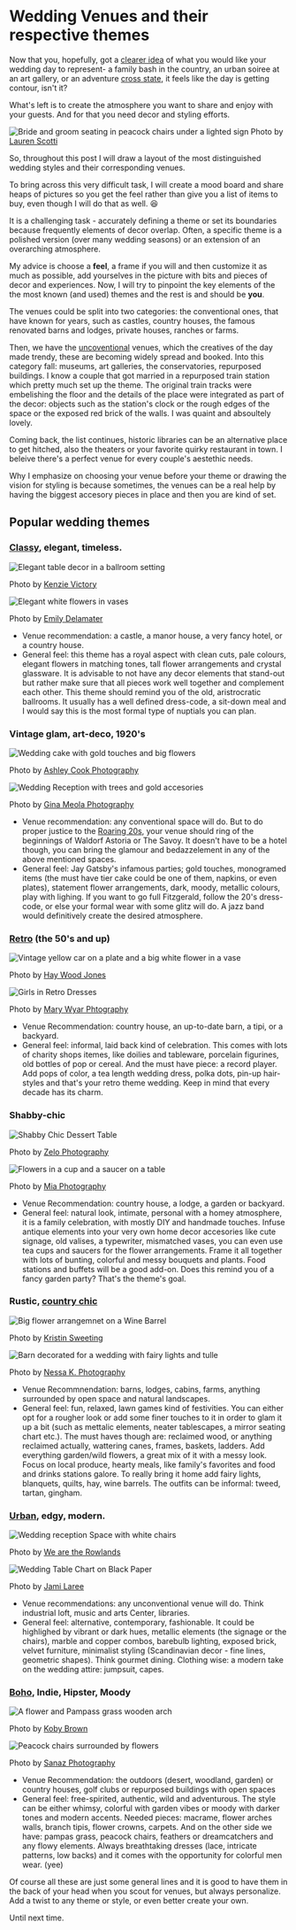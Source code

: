
# Wedding Venues and their respective themes

Now that you, hopefully, got a [clearer idea](http://weddingseason.events/blog/how-to-choose-your-wedding-venue-part-one.html) of what you would like your wedding day to represent- a family bash in the country, 
an urban soiree at an art gallery, or an adventure [cross state](https://heyweddinglady.com/magical-midsummer-nights-dream-wedding-woods/), it feels like the day is getting contour, isn't it?

What's left is to create the atmosphere you want to share and enjoy with your guests. And for that you need decor and styling efforts.

![Bride and groom seating in peacock chairs under a lighted sign](https://greenweddingshoes.com/wp-content/uploads/2018/04/modern-boho-01.jpg "'till death do us apart")
Photo by [Lauren Scotti](http://laurenscotti.com/ )

So, throughout this post I will draw a layout of the most distinguished wedding styles and their corresponding venues. 

To bring across this very difficult task, I will create a mood board and share heaps of pictures so you get the feel rather than give you a list
of items to buy, even though I will do that as well. :satisfied:

It is a challenging task - accurately defining a theme or set its boundaries because frequently elements of decor overlap.
Often, a specific theme is a polished version (over many wedding seasons) or an extension of an overarching atmosphere.

My advice is choose a **feel**, a frame if you will and then customize it as much as possible, add yourselves in the picture with bits and pieces of decor and experiences. 
Now, I will try to pinpoint the key elements of the the most known (and used) themes and the rest is and should be **you**.

The venues could be split into two categories: the conventional ones, that have known for years, such as castles, country houses, the famous renovated barns and lodges, private houses, ranches or farms.

Then, we have the [uncoventional](https://junebugweddings.com/wedding-blog/unconventional-museum-life-science-wedding-pulled-inspiration-unique-venue/) venues, which the creatives of the day made trendy, these are becoming widely spread and booked.
Into this category fall: museums, art galleries, the conservatories, repurposed buildings. 
I know a couple that got married in a repurposed train station which pretty much set up the theme. The original train tracks were embelishing the floor and the details of the place were integrated as part of the decor: objects such as the station's clock or the rough edges of the space or the exposed red brick of the walls. I was quaint and absoultely lovely.

Coming back, the list continues, historic libraries can be an alternative place to get hitched, also the theaters or your favorite quirky restaurant in town. I beleive there's a perfect venue for every couple's aestethic needs.

Why I emphasize on choosing your venue before your theme or drawing the vision for styling is because sometimes, the venues can be a real help by having the biggest accesory pieces in place and then you are kind of set. 

## Popular wedding themes

### [Classy](http://chicandstylishweddings.com/beautiful-autumn-wedding-tuscany/), elegant, timeless.

![Elegant table decor in a ballroom setting](https://i.pinimg.com/564x/53/0f/25/530f254562afd2d28de919463f5f2829.jpg "Ballroom Classy Decor")

Photo by [Kenzie Victory](www.kenzievictory.com)

![Elegant white flowers in vases](https://i.pinimg.com/564x/0d/1d/94/0d1d94261b7f5e297a4e234dd5e576ec.jpg "Elegant Tablescape")

Photo by [Emily Delamater](http://emilydelamaterphotography.com/)

- Venue recommendation: a castle, a manor house, a very fancy hotel, or a country house.
- General feel: this theme has a royal aspect with clean cuts, pale colours, elegant flowers in matching tones, tall flower arrangements and crystal glassware. It is advisable to not have any decor elements that stand-out but rather make sure that all pieces work well together and complement each other. This theme should remind you of the old, aristrocratic ballrooms. 
It usually has a well defined dress-code, a sit-down meal and I would say this is the most formal type of nuptials you can plan. 

### Vintage glam, art-deco, 1920's

![Wedding cake with gold touches and big flowers](https://www.bridalguide.com/sites/default/files/slideshow-images/269-158512.jpg "Gold and Bold Wedding Cake")

Photo by [Ashley Cook Photography](http://ashleycookphotography.com/)

![Wedding Reception with trees and gold accesories](https://i.pinimg.com/564x/16/cf/fd/16cffd30ccf8512f0cfb51d580f533f8.jpg "Gold and Emerald Glam")

Photo by [Gina Meola Photography](http://ginameola.mbwolf.com/)

- Venue recommendation: any conventional space will do. But to do proper justice to the [Roaring 20s](https://ruffledblog.com/tag/carla-atley-photography/), your venue should ring of the beginnings of Waldorf Astoria or The Savoy. It doesn't have to be a hotel though, you can bring the glamour and bedazzelement in any of the above mentioned spaces.
- General feel: Jay Gatsby's infamous parties; gold touches, monogramed items (the must have tier cake could be one of them, napkins, or even plates), statement flower arrangements, dark, moody, metallic colours, play with lighing.
If you want to go full Fitzgerald, follow the 20's dress-code, or else your formal wear with some glitz will do. 
A jazz band would definitively create the desired atmosphere.

### [Retro](https://greenweddingshoes.com/groovy-mustard-yellow-70s-wedding-inspiration-with-a-vw-bus/) (the 50's and up)

![Vintage yellow car on a plate and a big white flower in a vase](https://www.rocknrollbride.com/wp-content/uploads/2015/03/haywood-jones-photography-alternative-wedding-50s-rockabilly-wedding-76-of-114-640x953.jpg "Retro tablescape")

Photo by [Hay Wood Jones](http://www.haywoodjonesphotography.co.uk/)

![Girls in Retro Dresses](https://i.pinimg.com/564x/41/6d/5d/416d5dc9be4040d5c1332a96dd3f6b13.jpg "Retro Outfits")

Photo by [Mary Wyar Phtography](http://marywyarphotography.com/)

- Venue Recommendation: country house, an up-to-date barn, a tipi, or a backyard.
- General feel: informal, laid back kind of celebration. This comes with lots of charity shops itemes, like doilies and tableware, porcelain figurines, old bottles of pop or cereal. And the must have piece: a record player. Add pops of color, a tea length wedding dress, polka dots, pin-up hair-styles and that's your retro theme wedding. Keep in mind that every decade has its charm.

### Shabby-chic

![Shabby Chic Dessert Table](https://i.pinimg.com/564x/ea/02/61/ea02616ff8e9c8888ca613c1c2fd27a7.jpg "Shabby Chic Dessert Table")

Photo by [Zelo Photography](http://www.zelophotoblog.com/)

![Flowers in a cup and a saucer on a table](https://whimsicalwonderlandweddings.com/wp-content/uploads/2016/11/RhiannaScott_mia-photography-012.jpg "Shabby-Chic Centerpiece")

Photo by [Mia Photography](http://www.miaphotography.com/)


- Venue Recommendation: country house, a lodge, a garden or backyard.
- General feel: natural look, intimate, personal with a homey atmosphere, it is a family celebration, with mostly DIY and handmade touches. Infuse antique elements into your very own home decor accesories like cute signage, old valises, a typewriter, mismatched vases, you can even use tea cups and saucers for the flower arrangements. Frame it all together with lots of bunting, colorful and messy bouquets and plants. Food stations and buffets will be a good add-on. Does this remind you of a fancy garden party? That's the theme's goal.

### Rustic, [country chic](http://www.boho-weddings.com/2018/04/17/handmade-rustic-barn-wedding-in-sweden-by-jana-julian/)

![Big flower arrangemnet on a Wine Barrel](https://i.pinimg.com/564x/fe/76/b4/fe76b4ec7e5a551a0d151ae6d65e1eac.jpg "Wine Barrel Flower Decor")

Photo by [Kristin Sweeting](https://www.kristinsweeting.com/)

![Barn decorated for a wedding with fairy lights and tulle](https://i.pinimg.com/564x/d8/47/54/d84754fec849d3625ffd478adc975fe0.jpg "Barn Glam")

Photo by [Nessa K. Photography](http://www.nessakphotography.com/)

- Venue Recommnendation: barns, lodges, cabins, farms, anything surrounded by open space and natural landscapes.
- General feel: fun, relaxed, lawn games kind of festivities. You can either opt for a rougher look or add some finer touches to it in order to glam it up a bit (such as mettalic elements, neater tablescapes, a mirror seating chart etc.). The must haves though are: reclaimed wood, or anything reclaimed actually, wattering canes, frames, baskets, ladders. Add everything garden/wild flowers, a great mix of it with a messy look. Focus on local produce, hearty meals, like family's favorites and food and drinks stations galore. To really bring it home add fairy lights, blanquets, quilts, hay, wine barrels. The outfits can be informal: tweed, tartan, gingham.

### [Urban](https://greenweddingshoes.com/laid-back-australian-warehouse-wedding-jen-luke/), edgy, modern.

![Wedding reception Space with white chairs](https://greenweddingshoes.com/elegantly-emerald-a-modern-take-on-a-vintage-inspired-wedding/ "Modern Wedding Reception Space")

Photo by [We are the Rowlands](http://wearetherowlands.com/)

![Wedding Table Chart on Black Paper](https://junebugweddings.com/wedding-blog/wp-content/uploads/2018/02/glam-franciscan-gardens-wedding-takes-til-death-us-part-next-level-27-700x467.jpg "Table hart for a Modern and Moody Wedding")

Photo by [Jami Laree](http://www.jamilaree.com/)

- Venue recommendations: any unconventional venue will do. Think industrial loft, music and arts Center, libraries.
- General feel: alternative, contemporary, fashionable. It could be highlighed by vibrant or dark hues, metallic elements (the signage or the chairs), marble and copper combos, barebulb lighting, exposed brick, velvet furniture, minimalist styling (Scandinavian decor - fine lines, geometric shapes). Think gourmet dining. Clothing wise: a modern take on the wedding attire: jumpsuit, capes.

### [Boho](http://www.boho-weddings.com/2018/04/11/bohemian-midsummer-nights-dream-rustic-elegance-swedish-wedding-by-aase-pouline/), Indie, Hipster, Moody

![A flower and Pampass grass wooden arch](https://i.pinimg.com/564x/8a/50/66/8a506639a6e161485f5ef68197adb37b.jpg "Flowers and pampass grass wedding arch")

Photo by [Koby Brown](http://kobybrown.com/)

![Peacock chairs surrounded by flowers](https://i.pinimg.com/564x/78/7b/b5/787bb599951fd697d64e14d3786b4073.jpg "Peacock Chairs")

Photo by [Sanaz Photography](http://sanazphotography.com/)

- Venue Recommendation: the outdoors (desert, woodland, garden) or country houses, golf clubs or repurposed buildings with open spaces 
- General feel: free-spirited, authentic, wild and adventurous. The style can be either whimsy, colorful with garden vibes or moody with darker tones and modern accents. Needed pieces: macrame, flower arches walls, branch tipis, flower crowns, carpets. And on the other side we have: pampas grass, peacock chairs, feathers or dreamcatchers and any flowy elements. Always breathtaking dresses (lace, intricate patterns, low backs) and it comes with the opportunity for colorful men wear. (yee)

Of course all these are just some general lines and it is good to have them in the back of your head when you scout for venues, but always personalize. Add a twist to any theme or style, or even better create your own. 

Until next time.
